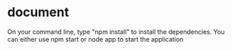 # document
On your command line, type "npm install" to install the dependencies. You can either use npm start or node app to start the application
